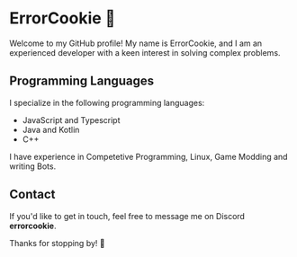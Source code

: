 # ErrorCookie 🍪
Welcome to my GitHub profile! My name is ErrorCookie, and I am an experienced developer with a keen interest in solving complex problems.

## Programming Languages
I specialize in the following programming languages:

- JavaScript and Typescript
- Java and Kotlin
- C++

I have experience in Competetive Programming, Linux, Game Modding and writing Bots.

## Contact
If you'd like to get in touch, feel free to message me on Discord **errorcookie**.

Thanks for stopping by! 🍪
